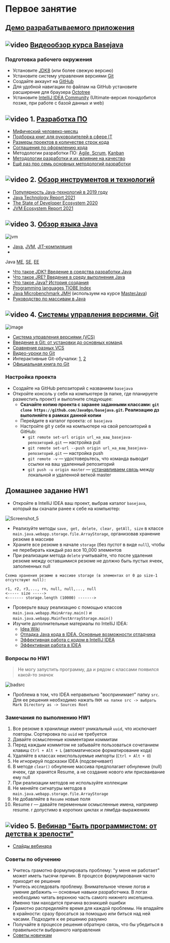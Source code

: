 # Первое занятие

## [Демо разрабатываемого приложения](http://javaops-demo.ru/basejava/resume?theme=light)

## ![video](https://cloud.githubusercontent.com/assets/13649199/13672715/06dbc6ce-e6e7-11e5-81a9-04fbddb9e488.png) [Видеообзор курса Basejava](https://www.youtube.com/watch?v=0ydTRfKS9yY)

### Подготовка рабочего окружения

- Установите [JDK8](http://www.oracle.com/technetwork/java/javase/downloads/jdk8-downloads-2133151.html) (или более
  свежую версию)
- Установите систему управления версиями [Git](http://git-scm.com/downloads)
- Создайте аккаунт на [GitHub](https://github.com/)
- Для удобной навигации по файлам на GitHub установите расширение для
  браузера [Octotree](https://habrahabr.ru/post/223527/)
- Установите [IntelliJ IDEA Community](http://www.jetbrains.com/idea/download/index.html) (Ultimate-версия понадобится
  позже, при работе с базой данных и web)

## ![video](https://cloud.githubusercontent.com/assets/13649199/13672715/06dbc6ce-e6e7-11e5-81a9-04fbddb9e488.png) 1. [Разработка ПО](https://drive.google.com/file/d/0B_4NpoQW1xfpVjZUTEpvVUN1TTA/view?usp=sharing&resourcekey=0-hnn1HIBU3WIuDMVuQAxA8w)

- [Мифический человеко-месяц](https://ru.wikipedia.org/wiki/Мифический_человеко-месяц)
- [Подборка книг для руководителей в сфере IT](https://habr.com/ru/company/skyeng/blog/465215/)
- [Размеры проектов в количестве строк кода](https://www.freecodecamp.org/news/the-biggest-codebases-in-history-a128bb3eea73)
- [Соглашения по оформлению кода](https://topjava.ru/blog/google-java-style-guide)
- Методологии разработки ПО: [Agile, Scrum](https://youtu.be/cDvZaXzQezs), [Kanban](https://youtu.be/1_Zti9v5ugA)
- [Методологии разработки и их влияние на качество](https://youtu.be/y4B2Hv3HgpE)
- [Ещё раз про семь основных методологий разработки](https://habrahabr.ru/company/edison/blog/269789/)

## ![video](https://cloud.githubusercontent.com/assets/13649199/13672715/06dbc6ce-e6e7-11e5-81a9-04fbddb9e488.png) 2. [Обзор инструментов и технологий](https://drive.google.com/file/d/0B_4NpoQW1xfpTXJYU2xZbjN2d2M/view?usp=sharing&resourcekey=0-Uw_lRGW12YNjwY7phXzVdg)

- [Популярность Java-технологий в 2019 году](https://topjava.ru/blog/sostoyanie-java-v-2019-godu)
- [Java Technology Report 2021](https://www.jrebel.com/blog/2021-java-technology-report)
- [The State of Developer Ecosystem 2020](https://www.jetbrains.com/lp/devecosystem-2020/java/)
- [JVM Ecosystem Report 2021](https://snyk.io/jvm-ecosystem-report-2021/)

## ![video](https://cloud.githubusercontent.com/assets/13649199/13672715/06dbc6ce-e6e7-11e5-81a9-04fbddb9e488.png) 3. [Обзор языка Java](https://drive.google.com/file/d/0B_4NpoQW1xfpTU5SSElhUjlGNnc/view?usp=sharing&resourcekey=0-DOyRoGhREx2kvKwAKTOlYg)

![jvm](https://cloud.githubusercontent.com/assets/18701152/15219296/e6c67e86-186b-11e6-986f-651a87deec6c.png)

- [Java](http://ru.wikipedia.org/wiki/Java), [JVM](http://ru.wikipedia.org/wiki/Виртуальная_машина_Java), [JIT-компиляция](http://ru.wikipedia.org/wiki/JIT)
-
Java [ME](http://ru.wikipedia.org/wiki/Java_Platform,_Micro_Edition), [SE](https://ru.wikipedia.org/wiki/Java_Platform,_Standard_Edition), [EE](http://ru.wikipedia.org/wiki/Java_Platform,_Enterprise_Edition)
- [Что такое JDK? Введение в средства разработки Java](https://topjava.ru/blog/what-is-the-jdk)
- [Что такое JRE? Введение в среду выполнения Java](https://topjava.ru/blog/what-is-the-jre)
- [Что такое Java? История создания](http://www.intuit.ru/studies/courses/16/16/lecture/27105)
- [Programming languages TIOBE Index](http://www.tiobe.com/index.php/content/paperinfo/tpci/index.html)
- [Java Microbenchmark JMH](http://openjdk.java.net/projects/code-tools/jmh/) (используем на
  курсе [MasterJava](https://github.com/JavaWebinar/masterjava#Занятие-2))
- [Руководство по массивам в Java](https://topjava.ru/blog/rukovodstvo-po-massivam-v-java-ch1)

## ![video](https://cloud.githubusercontent.com/assets/13649199/13672715/06dbc6ce-e6e7-11e5-81a9-04fbddb9e488.png) 4. [Системы управления версиями. Git](https://drive.google.com/file/d/0B9Ye2auQ_NsFSUNrdVc0bDZuX2s/edit?resourcekey=0-6scb0PBj2A3Oqf6rsU2egQ)

![image](https://cloud.githubusercontent.com/assets/18701152/15219746/9295a2fe-186d-11e6-876b-c61cc9be71e4.png)

- [Система управления версиями (VCS)](https://ru.wikipedia.org/wiki/Система_управления_версиями)
- [Введение в Git: от установки до основных команд](https://tproger.ru/translations/beginner-git-cheatsheet/)
- [Сравнение разных VCS](https://biz30.timedoctor.com/ru/cистема-контроля-версий/)
- [Видео-уроки по Git](https://www.youtube.com/playlist?list=PLDyvV36pndZHkDRik6kKF6gSb0N0W995h)
- Интерактивные Git-обучалки: [1](https://githowto.com/ru), [2](http://learngitbranching.js.org)
- [Официальная книга по Git](https://git-scm.com/book/ru/v2)

### Настройка проекта

- Создайте на GitHub репозиторий с названием `basejava`
- Откройте консоль у себя на компьютере (в папке, где планируете разместить проект) и выполните следующее:
    - **Скачайте копию проекта с заранее заданными классами: `git clone https://github.com/JavaOps/basejava.git`.
      Реализацию дз выполняйте в рамках данной копии**
    - Перейдите в каталог проекта: `cd basejava`
    - Настройте git у себя на компьютере на свой репозиторий в GitHub:
        - `git remote set-url origin url_на_ваш_basejava-репозиторий.git` — настройка pull
        - `git remote set-url --push origin url_на_ваш_basejava-репозиторий.git` — настройка push
        - `git remote -v` — удостоверьтесь, что команда выводит ссылки на ваш удаленный репозиторий
        - `git push -u origin master` — [устанавливаем связь](https://qna.habr.com/q/118865) между локальной и удаленной
          веткой master

## Домашнее задание HW1

- Откройте в IntelliJ IDEA ваш проект, выбрав каталог `basejava`, который вы скачали ранее к себе на компьютер:

![Screenshot_5](https://user-images.githubusercontent.com/29703461/199550057-fce7cf3c-7040-422f-b490-7b85b47ae952.png)

- Реализуйте методы `save, get, delete, clear, getAll, size` в классе `main.java.webapp.storage.file.ArrayStorage`,
  организовав хранение резюме в массиве
- Храните все резюме в начале `storage` (без пустот в виде `null`), чтобы не перебирать каждый раз все 10_000 элементов
- При реализации метода `delete` учитывайте, что после удаления резюме между оставшимися резюме не должно быть пустых
  ячеек, заполненных null

```
Схема хранения резюме в массиве storage (в элементах от 0 до size-1 отсутствуют null):

r1, r2, r3,..., rn, null, null,..., null
<----- size ----->
<------- storage.length (10000) ------->
```

- Проверьте вашу реализацию с помощью классов `main.java.webapp.MainArray.main()`
  и `main.java.webapp.MainTestArrayStorage.main()`
- Изучите дополнительные материалы по IntelliJ IDEA:
    - [Idea Wiki](https://github.com/JavaOPs/topjava/wiki/IDEA)
    - [Отладка Java кода в IDEA. Основные возможности отладчика](https://youtu.be/Z1BQsf0A4xY)
    - [Эффективная работа с кодом в IntelliJ IDEA](https://www.youtube.com/watch?v=tpv5n2jWHlw)
    - [Эффективная работа в IDEA](https://www.youtube.com/watch?v=_rj7dx6c5R8)

### Вопросы по HW1

> Не могу запустить программу, да и рядом с классами появился какой-то значок

![badsrc](https://user-images.githubusercontent.com/29703461/38277015-9cd9155e-379f-11e8-9cd4-a9182a005e9a.png)

- Проблема в том, что IDEA неправильно "воспринимает" папку `src`. Для ее решения необходимо
  нажать `ПКМ на папке src -> выбрать Mark Directory as -> Sources Root`

### Замечания по выполнению HW1

1. Все резюме в хранилище имеют уникальный `uuid`, что исключает повторы. Сортировка по `uuid` не требуется
1. Давайте осмысленные комментарии коммитам
1. Перед каждым коммитом не забывайте пользоваться сочетанием клавиш `Ctrl + Alt + L` (автоматическое форматирование
   кода)
1. Удаляйте в классах неиспользуемые импорты (`Ctrl + Alt + O`)
1. Не игнорируй подсказки IDEA (подсвечивает)
1. В методе `clear()` обнуление массива предполагает обнуление (null) ячеек, где хранятся Resume, а не создание нового
   или присваивание ему null
1. При реализации методов не используйте коллекции
1. Не меняйте сигнатуры методов в `main.java.webapp.storage.file.ArrayStorage`
1. Не добавляйте в `Resume` новые поля
1. Resume r — давайте переменным осмысленные имена, например resume. r допустимо в коротких циклах и лямбда-выражениях

## ![video](https://cloud.githubusercontent.com/assets/13649199/13672715/06dbc6ce-e6e7-11e5-81a9-04fbddb9e488.png)  5. [Вебинар "Быть программистом: от детства к зрелости"](https://www.youtube.com/watch?v=D5Hej0TyLaU)

- [Слайды вебинара](https://docs.google.com/presentation/d/1YwtCCZsaGMdl-V15kTDHiJxiS52IAl-qqheNPpiNr54/)

### Советы по обучению

- Учитесь грамотно формулировать проблему: "у меня не работает" может иметь тысячи причин. В процессе формулирования
  часто приходит ее решение
- Учитесь исследовать проблему. Внимательное чтение логов и умение дебажить — основные навыки разработчика. В логах
  необходимо читать верхнюю часть самого нижнего иксепшена. Именно там находится причина возникшей ошибки
- Грамотно распределяйте время для каждой проблемы. Не впадайте в крайности: сразу бросаться за помощью или биться над
  ней часами. Подходите к ее решению разумно
- Получайте в процессе решения обратную связь, что бы убедиться в правильности выбранного направления
- [Советы новичкам](https://blog.csssr.com/ru/article/how-to-be-a-beginner-developer/)
